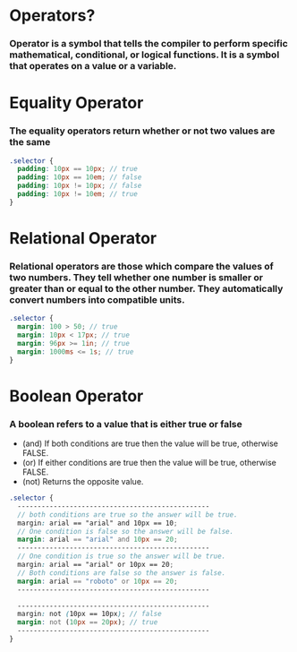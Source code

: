 # Operators?

### Operator is a symbol that tells the compiler to perform specific mathematical, conditional, or logical functions. It is a symbol that operates on a value or a variable.

# Equality Operator

### The equality operators return whether or not two values are the same

```scss
.selector {
  padding: 10px == 10px; // true
  padding: 10px == 10em; // false
  padding: 10px != 10px; // false
  padding: 10px != 10em; // true
}
```

# Relational Operator

### Relational operators are those which compare the values of two numbers. They tell whether one number is smaller or greater than or equal to the other number. They automatically convert numbers into compatible units.

```scss
.selector {
  margin: 100 > 50; // true
  margin: 10px < 17px; // true
  margin: 96px >= 1in; // true
  margin: 1000ms <= 1s; // true
}
```

# Boolean Operator

### A boolean refers to a value that is either true or false

- (and) If both conditions are true then the value will be true, otherwise FALSE.
- (or) If either conditions are true then the value will be true, otherwise FALSE.
- (not) Returns the opposite value.

```scss
.selector {
  ------------------------------------------------
  // both conditions are true so the answer will be true.
  margin: arial == "arial" and 10px == 10;
  // One condition is false so the answer will be false.
  margin: arial == "arial" and 10px == 20;
  ------------------------------------------------
  // One condition is true so the answer will be true.
  margin: arial == "arial" or 10px == 20;
  // Both conditions are false so the answer is false.
  margin: arial == "roboto" or 10px == 20;
  ------------------------------------------------

  ------------------------------------------------
  margin: not (10px == 10px); // false
  margin: not (10px == 20px); // true
  ------------------------------------------------
}
```
